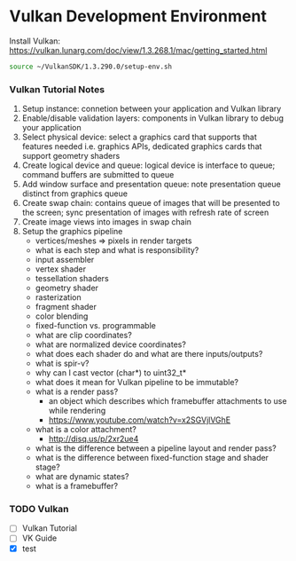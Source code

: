 # Vulkan Development Environment

Install Vulkan: https://vulkan.lunarg.com/doc/view/1.3.268.1/mac/getting_started.html

```bash
source ~/VulkanSDK/1.3.290.0/setup-env.sh
```

### Vulkan Tutorial Notes

1. Setup instance: connetion between your application and Vulkan library
2. Enable/disable validation layers: components in Vulkan library to debug your application
3. Select physical device: select a graphics card that supports that features needed i.e. graphics APIs, dedicated graphics cards that support geometry shaders
4. Create logical device and queue: logical device is interface to queue; command buffers are submitted to queue
5. Add window surface and presentation queue: note presentation queue distinct from graphics queue
6. Create swap chain: contains queue of images that will be presented to the screen; sync presentation of images with refresh rate of screen
7. Create image views into images in swap chain
8. Setup the graphics pipeline
    * vertices/meshes => pixels in render targets
    * what is each step and what is responsibility?
    * input assembler
    * vertex shader
    * tessellation shaders
    * geometry shader
    * rasterization
    * fragment shader
    * color blending
    * fixed-function vs. programmable
    * what are clip coordinates?
    * what are normalized device coordinates?
    * what does each shader do and what are there inputs/outputs?
    * what is spir-v?
    * why can I cast vector (char*) to uint32_t*
    * what does it mean for Vulkan pipeline to be immutable?
    * what is a render pass?
        * an object which describes which framebuffer attachments to use while rendering
        * https://www.youtube.com/watch?v=x2SGVjlVGhE
    * what is a color attachment?
        * http://disq.us/p/2xr2ue4
    * what is the difference between a pipeline layout and render pass?
    * what is the difference between fixed-function stage and shader stage?
    * what are dynamic states?
    * what is a framebuffer?

### TODO Vulkan

- [ ] Vulkan Tutorial
- [ ] VK Guide
- [x] test